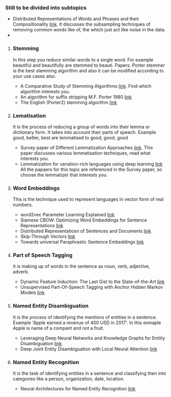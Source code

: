 ### Still to be divided into subtopics
* Distributed Representations of Words and Phrases and their Compositionality [link](https://arxiv.org/pdf/1310.4546.pdf). It discusses the subsampling techniques of removing common words like of, the which just act like noise in the data.
* 

1. ### Stemming
	In this step you reduce similar words to a single word. For example beautiful and beautifully are stemmed to beauti.
	Papers. Porter stemmer is the best stemming algorithm and also it can be modified according to your use cases also.
	* A Comparative Study of Stemming Algorithms [link](http://kenbenoit.net/assets/courses/tcd2014qta/readings/Jivani_ijcta2011020632.pdf). Find which algorithm interests you.
	* An algorithm for suffix stripping M.F. Porter 1980 [link](http://citeseerx.ist.psu.edu/viewdoc/download?doi=10.1.1.848.7219&rep=rep1&type=pdf)
	* The English (Porter2) stemming algorithm [link](http://snowball.tartarus.org/algorithms/english/stemmer.html)
	
2. ### Lematisation
	It is the process of reducing a group of words into their lemma or dictionary form. It takes into account their parts 	      of speech. Example good, better, best are lemmatised to good, good, good
	* Survey paper of Different Lemmatization Approaches [link](http://www.ijrat.org/downloads/icatest2015/ICATEST-2015127.pdf). This paper discusses various lemmatisation techniques, read what interests you.
	* Lemmatization for variation-rich languages using deep learning [link](https://academic.oup.com/dsh/article/32/4/797/2669790)
	All the papaers for this topic are referenced in the Survey paper, so choose the lemmatizer that interests you.
	
3. ### Word Embeddings
 	This is the technique used to represent languages in vector form of real numbers.
	* word2vec Parameter Learning Explained [link](https://arxiv.org/pdf/1411.2738.pdf)
	* Siamese CBOW: Optimizing Word Embeddings for Sentence Representations [link](http://aclweb.org/anthology/P/P16/P16-1089.pdf)
	* Distributed Representatiosn of Sentences and Documents [link](https://cs.stanford.edu/~quocle/paragraph_vector.pdf)
	* Skip-Through Vectors [link](https://arxiv.org/pdf/1506.06726.pdf)
	* Towards universal Paraphrastic Sentence Embeddings [link](https://arxiv.org/pdf/1511.08198.pdf)
	
4. ### Part of Speech Tagging
 	It is making up of words in the sentence as noun, verb, adjective, adverb.
	* Dynamic Feature Induction: The Last Gist to the State-of-the-Art [link](https://aclweb.org/anthology/N16-1031.pdf)
	* Unsupervised Part-Of-Speech Tagging with Anchor Hidden Markov Models [link](https://transacl.org/ojs/index.php/tacl/article/viewFile/837/192)
	
5. ### Named Entity Disambiguation
 	It is the process of identifying the mentions of entities in a sentence. Example 'Apple earned a revenue of 400 USD 	    in 2017'. In this exmaple Apple is name of a compant and not a fruit.
	* Leveraging Deep Neural Networks and Knowledge Graphs for Entiity Disambiguation [link](https://arxiv.org/pdf/1504.07678.pdf)
	* Deep Joint Entity Disambiguation with Local Neural Attention [link](https://arxiv.org/pdf/1704.04920.pdf)
	
6. ### Named Entity Recognition
 	It is the task of identifying entities in a sentence and classifying then into categories like a person, 		organization, date, location.
	* Neural Architectures for Named Entity Recognition [link](https://arxiv.org/pdf/1603.01360.pdf)
	

